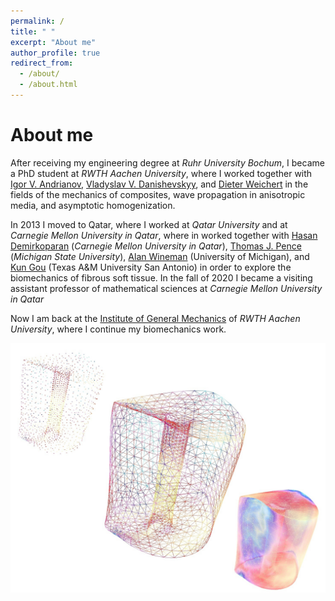 ```yaml
---
permalink: /
title: " "
excerpt: "About me"
author_profile: true
redirect_from: 
  - /about/
  - /about.html
---
```


About me
======

After receiving my engineering degree at _Ruhr University Bochum_, I became a PhD student at _RWTH Aachen University_, where I worked together with 
[Igor V. Andrianov](https://scholar.google.com/citations?user=4BW4P2AAAAAJ&hl=en),
[Vladyslav V. Danishevskyy](https://scholar.google.com/citations?user=1r-_5HwAAAAJ&hl=en), and
[Dieter Weichert](https://de.wikipedia.org/wiki/Dieter_Weichert) in the fields of the mechanics of composites, wave propagation in anisotropic media, and asymptotic homogenization.

In 2013 I moved to Qatar, where I worked at _Qatar University_ and at _Carnegie Mellon University in Qatar_, where in worked together with [Hasan Demirkoparan](https://www.qatar.cmu.edu/directory/hasan-demirkoparan/) (_Carnegie Mellon University in Qatar_), [Thomas J. Pence](https://www.egr.msu.edu/~pence/) (_Michigan State University_), [Alan Wineman](https://me.engin.umich.edu/people/faculty/alan-wineman) (University of Michigan), and [Kun Gou](https://apps.tamusa.edu/course-information/Profile/Faculty/387?=Kun-Gou) (Texas A&M University San Antonio) in order to explore the biomechanics of fibrous soft tissue.
In the fall of 2020 I became a visiting assistant professor of mathematical sciences at _Carnegie Mellon University in Qatar_

Now I am back at the [Institute of General Mechanics](https://www.iam.rwth-aachen.de/) of _RWTH Aachen University_, where I continue my biomechanics work.

![Cervix](/images/NEWDIAG2Neg.jpg)


